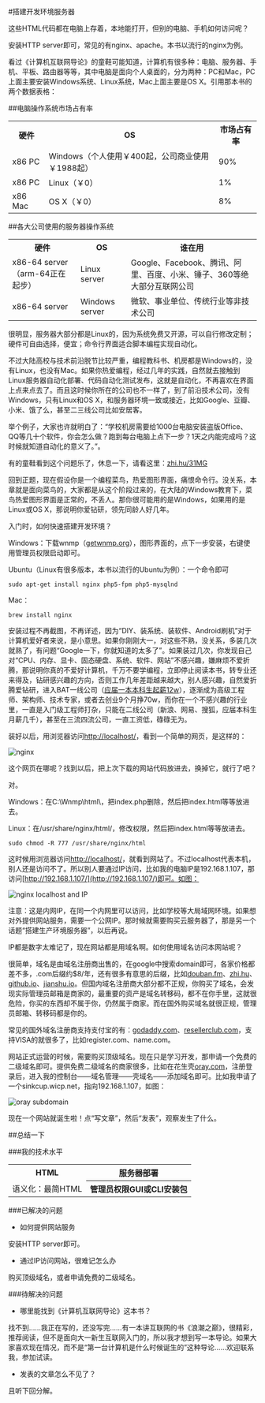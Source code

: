 #搭建开发环境服务器

这些HTML代码都在电脑上存着，本地能打开，但别的电脑、手机如何访问呢？

安装HTTP server即可，常见的有nginx、apache。本书以流行的nginx为例。

看过《计算机互联网导论》的童鞋可能知道，计算机有很多种：电脑、服务器、手机、平板、路由器等等，其中电脑是面向个人桌面的，分为两种：PC和Mac，PC上面主要安装Windows系统、Linux系统，Mac上面主要是OS X。引用那本书的两个数据表格：

##电脑操作系统市场占有率

<table>
    <tr>
        <th>硬件</th>
        <th>OS</th>
        <th>市场占有率</th>
    </tr>
    <tr>
        <td>x86 PC</td>
        <td>Windows（个人使用￥400起，公司商业使用￥1988起）</td>
        <td>90%</td>
    </tr>
    <tr>
        <td>x86 PC</td>
        <td>Linux（￥0）</td>
        <td>1%</td>
    </tr>
    <tr>
        <td>x86 Mac</td>
        <td>OS X（￥0）</td>
        <td>8%</td>
    </tr>
</table>

##各大公司使用的服务器操作系统

<table>
    <tr>
        <th>硬件</th>
        <th>OS</th>
        <th>谁在用</th>
    </tr>
    <tr>
        <td>x86-64 server（arm-64正在起步）</td>
        <td>Linux server</td>
        <td>Google、Facebook、腾讯、阿里、百度、小米、锤子、360等绝大部分互联网公司</td>
    </tr>
    <tr>
        <td>x86-64 server</td>
        <td>Windows server</td>
        <td>微软、事业单位、传统行业等非技术公司</td>
    </tr>
</table>

很明显，服务器大部分都是Linux的，因为系统免费又开源，可以自行修改定制；硬件可自由选择，便宜；命令行界面适合脚本编程实现自动化。

不过大陆高校与技术前沿脱节比较严重，编程教科书、机房都是Windows的，没有Linux，也没有Mac。如果你热爱编程，经过几年的实践，自然就去接触到Linux服务器自动化部署、代码自动化测试发布，这就是自动化，不再喜欢在界面上点来点去了。而且这时候你所在的公司也不一样了，到了前沿技术公司，没有Windows，只有Linux和OS X，和服务器环境一致或接近，比如Google、豆瓣、小米、饿了么，甚至二三线公司比如安居客。

举个例子，大家也许就明白了：“学校机房需要给1000台电脑安装盗版Office、QQ等几十个软件，你会怎么做？跑到每台电脑上点下一步？1天之内能完成吗？这时候就知道自动化的意义了。”。

有的童鞋看到这个问题乐了，休息一下，请看这里：[zhi.hu/31MG](http://zhi.hu/31MG)

回到正题，现在假设你是一个编程菜鸟，热爱图形界面，痛恨命令行。没关系，本章就是面向菜鸟的，大家都是从这个阶段过来的，在大陆的Windows教育下，菜鸟热爱图形界面是正常的，不丢人。那你很可能用的是Windows，如果用的是Linux或OS X，那说明你爱钻研，领先同龄人好几年。

入门时，如何快速搭建开发环境？

Windows：下载wnmp（[getwnmp.org](http://www.getwnmp.org/)），图形界面的，点下一步安装，右键使用管理员权限启动即可。

Ubuntu（Linux有很多版本，本书以流行的Ubuntu为例）：一个命令即可

    sudo apt-get install nginx php5-fpm php5-mysqlnd

Mac：

    brew install nginx

安装过程不再截图，不再详述，因为“DIY、装系统、装软件、Android刷机”对于计算机爱好者来说，是小意思。如果你刚刚大一，对这些不熟，没关系，多装几次就熟了，有问题“Google一下，你就知道的太多了”。如果装过几次，你发现自己对“CPU、内存、显卡、固态硬盘、系统、软件、网站”不感兴趣，嫌麻烦不爱折腾，那说明你真的不爱好计算机，千万不要学编程，立即停止阅读本书，转专业还来得及，钻研感兴趣的方向，否则工作几年差距越来越大，别人感兴趣，自然爱折腾爱钻研，进入BAT一线公司（[应届一本本科生起薪12w](http://zhi.hu/3yYh)），逐渐成为高级工程师、架构师、技术专家，或者去创业9个月挣70w，而你在一个不感兴趣的行业里，一直是入门级工程师打杂，只能在二线公司（新浪、网易、搜狐，应届本科生月薪几千），甚至在三流四流公司，一直工资低，碌碌无为。

装好以后，用浏览器访问[http://localhost/](http://localhost/)，看到一个简单的网页，是这样的：

![nginx](http://com-163-sinkcup-php-web-tutorial-create-online-reader.qiniudn.com/nginx.png)

这个网页在哪呢？找到以后，把上次下载的网站代码放进去，换掉它，就行了吧？

对。

Windows：在C:\Wnmp\html\，把index.php删除，然后把index.html等等放进去。

Linux：在/usr/share/nginx/html/，修改权限，然后把index.html等等放进去。

    sudo chmod -R 777 /usr/share/nginx/html

这时候用浏览器访问[http://localhost/](http://localhost/)，就看到网站了。不过localhost代表本机，别人还是访问不了。所以别人要通过IP访问，比如我的电脑IP是192.168.1.107，那访问[http://192.168.1.107/](http://192.168.1.107/)即可。如图：

![nginx localhost and IP](http://com-163-sinkcup-php-web-tutorial-create-online-reader.qiniudn.com/nginx_localhost_and_ip.png)

注意：这是内网IP，在同一个内网里可以访问，比如学校等大局域网环境。如果想对外提供网站服务，需要一个公网IP。那时候就需要购买云服务器了，那是另一个话题“搭建生产环境服务器”，以后再说。

IP都是数字太难记了，现在网站都是用域名啊。如何使用域名访问本网站呢？

很简单，域名是由域名注册商出售的，在google中搜索domain即可，各家价格都差不多，.com后缀约$8/年，还有很多有意思的后缀，比如[douban.fm](http://douban.fm)、[zhi.hu](http://zhi.hu)、[github.io](http://github.io)、[jianshu.io](http://jianshu.io)。但国内域名注册商大部分都不正规，你购买了域名，会发现实际管理员邮箱是商家的，最重要的资产是域名转移码，都不在你手里，这就很危险，你买的东西却不属于你，仍然属于商家。而在国外购买域名就很正规，管理员邮箱、转移码都是你的。

常见的国外域名注册商支持支付宝的有：[godaddy.com](http://www.godaddy.com/China)、[resellerclub.com](http://www.resellerclub.com)，支持VISA的就很多了，比如register.com、name.com。

网站正式运营的时候，需要购买顶级域名。现在只是学习开发，那申请一个免费的二级域名即可。提供免费二级域名的商家很多，比如在花生壳[oray.com](http://oray.com/)，注册登录后，进入我的控制台——域名管理——壳域名——添加域名即可。比如我申请了一个sinkcup.wicp.net，指向192.168.1.107，如图：

![oray subdomain](http://com-163-sinkcup-php-web-tutorial-create-online-reader.qiniudn.com/free_subdomain.png)

现在一个网站就诞生啦！点“写文章”，然后“发表”，观察发生了什么。

##总结一下

###我的技术水平

<table>
<tr>
<th>HTML</th>
<th>服务器部署</th>
</tr>
<tr>
<td>语义化：最简HTML</td>
<th>管理员权限GUI或CLI安装包</th>
</tr>
</table>

###已解决的问题

* 如何提供网站服务

安装HTTP server即可。

* 通过IP访问网站，很难记怎么办

购买顶级域名，或者申请免费的二级域名。

###待解决的问题

* 哪里能找到《计算机互联网导论》这本书？

找不到……我正在写的，还没写完……有一本讲互联网的书《浪潮之巅》，很精彩，推荐阅读，但不是面向大一新生互联网入门的，所以我才想到写一本导论。如果大家喜欢现在情况，而不是“第一台计算机是什么时候诞生的”这种导论……欢迎联系我，参加试读。

* 发表的文章怎么不见了？

且听下回分解。
